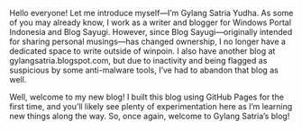 Hello everyone! Let me introduce myself—I’m Gylang Satria Yudha. As some of you may already know, I work as a writer and blogger for Windows Portal Indonesia and Blog Sayugi. However, since Blog Sayugi—originally intended for sharing personal musings—has changed ownership, I no longer have a dedicated space to write outside of winpoin. I also have another blog at gylangsatria.blogspot.com, but due to inactivity and being flagged as suspicious by some anti-malware tools, I’ve had to abandon that blog as well.

Well, welcome to my new blog! I built this blog using GitHub Pages for the first time, and you’ll likely see plenty of experimentation here as I’m learning new things along the way. So, once again, welcome to Gylang Satria’s blog!
